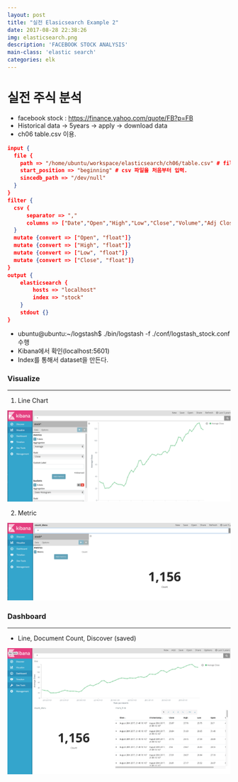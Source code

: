 ```yaml
---
layout: post
title: "실전 Elasicsearch Example 2"
date: 2017-08-28 22:38:26
img: elasticsearch.png
description: 'FACEBOOK STOCK ANALYSIS'
main-class: 'elastic search'
categories: elk
---
```


# 실전 주식 분석

- facebook stock : https://finance.yahoo.com/quote/FB?p=FB
- Historical data -> 5years -> apply -> download data
- ch06 table.csv 이용.

```json
input {
  file {
    path => "/home/ubuntu/workspace/elasticsearch/ch06/table.csv" # file path
    start_position => "beginning" # csv 파일을 처음부터 입력.
    sincedb_path => "/dev/null"
  }
}
filter {
  csv {
      separator => ","
      columns => ["Date","Open","High","Low","Close","Volume","Adj Close"]
  }
  mutate {convert => ["Open", "float"]}
  mutate {convert => ["High", "float"]}
  mutate {convert => ["Low", "float"]}
  mutate {convert => ["Close", "float"]}
}
output {
    elasticsearch {
        hosts => "localhost"
        index => "stock"
    }
    stdout {}
}
```

- ubuntu@ubuntu:~/logstash$ ./bin/logstash -f ./conf/logstash_stock.conf 수행
- Kibana에서 확인(localhost:5601)
- Index를 통해서 dataset을 만든다.



### Visualize

------

1. Line Chart

![line](/src/201708/basic/advanced/4.png)

2. Metric

![metric](/src/201708/basic/advanced/5.png)



### Dashboard

------

- Line, Document Count, Discover (saved)

![dashboard2](/src/201708/basic/advanced/6.png)
